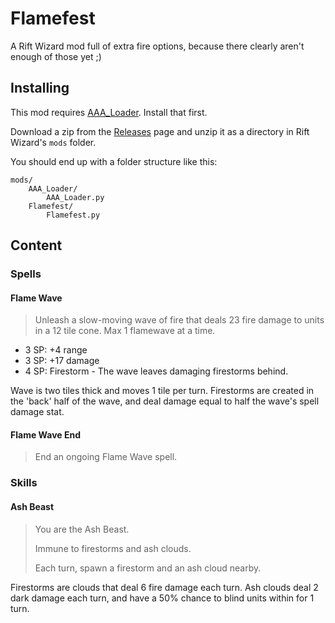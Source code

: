 # Flamefest

A Rift Wizard mod full of extra fire options, because there clearly aren't enough of those yet ;)

## Installing

This mod requires [AAA_Loader](https://github.com/DaedalusGame/AAA_Loader). Install that first.

Download a zip from the [Releases](https://github.com/Solonarv/Flamefest/releases) page and unzip it as a directory in Rift Wizard's `mods` folder.

You should end up with a folder structure like this:
```
mods/
    AAA_Loader/
        AAA_Loader.py
    Flamefest/
        Flamefest.py
```

## Content

### Spells

#### Flame Wave

> Unleash a slow-moving wave of fire that deals 23 fire damage to units in a 12 tile cone. Max 1 flamewave at a time.

- 3 SP: +4 range
- 3 SP: +17 damage
- 4 SP: Firestorm - The wave leaves damaging firestorms behind.

Wave is two tiles thick and moves 1 tile per turn. Firestorms are created in the 'back' half of the wave, and deal
damage equal to half the wave's spell damage stat.

#### Flame Wave End

> End an ongoing Flame Wave spell.

### Skills

#### Ash Beast

> You are the Ash Beast.
> 
> Immune to firestorms and ash clouds.
> 
> Each turn, spawn a firestorm and an ash cloud nearby.

Firestorms are clouds that deal 6 fire damage each turn. Ash clouds deal 2 dark damage each turn, and have
a 50% chance to blind units within for 1 turn.